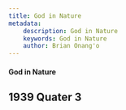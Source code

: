 ```yaml
---
title: God in Nature
metadata:
    description: God in Nature
    keywords: God in Nature
    author: Brian Onang'o
---
```


#### God in Nature

## 1939 Quater 3
